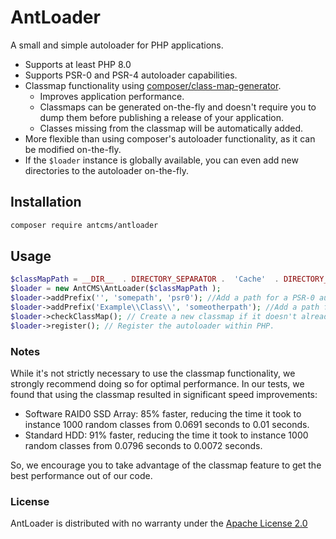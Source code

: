 # AntLoader

A small and simple autoloader for PHP applications.

- Supports at least PHP 8.0
- Supports PSR-0 and PSR-4 autoloader capabilities.
- Classmap functionality using [composer/class-map-generator](https://github.com/composer/class-map-generator).
  - Improves application performance.
  - Classmaps can be generated on-the-fly and doesn't require you to dump them before publishing a release of your application.
  - Classes missing from the classmap will be automatically added.
- More flexible than using composer's autoloader functionality, as it can be modified on-the-fly.
- If the `$loader` instance is globally available, you can even add new directories to the autoloader on-the-fly.

## Installation

```bash
composer require antcms/antloader
```

## Usage

```PHP
$classMapPath = __DIR__  . DIRECTORY_SEPARATOR .  'Cache'  . DIRECTORY_SEPARATOR .  'classMap.php';
$loader = new AntCMS\AntLoader($classMapPath );
$loader->addPrefix('', 'somepath', 'psr0'); //Add a path for a PSR-0 autoloader, by providing an empty string it'll search for all classes in this path.
$loader->addPrefix('Example\\Class\\', 'someotherpath'); //Add a path for a PSR-4 autoloader, which will only search in that directory for the "Example\Class" namespace.
$loader->checkClassMap(); // Create a new classmap if it doesn't already exist. If it does, load it now.
$loader->register(); // Register the autoloader within PHP.
```

### Notes

While it's not strictly necessary to use the classmap functionality, we strongly recommend doing so for optimal performance. In our tests, we found that using the classmap resulted in significant speed improvements:

- Software RAID0 SSD Array: 85% faster, reducing the time it took to instance 1000 random classes from 0.0691 seconds to 0.01 seconds.
- Standard HDD: 91% faster, reducing the time it took to instance 1000 random classes from 0.0796 seconds to 0.0072 seconds.

So, we encourage you to take advantage of the classmap feature to get the best performance out of our code.

### License

AntLoader is distributed with no warranty under the [Apache License 2.0](https://github.com/AntCMS-org/AntLoader/blob/main/LICENSE)
